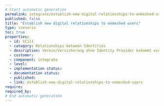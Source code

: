 ```yaml
---
# Start automatic generation
permalink: integrate/establish-new-digital-relationships-to-enmeshed-users
published: false
title: "Establish new digital relationships to enmeshed users"
type: scenario
toc: true
properties:
  - id: SC111
  - category: Relationships between Identities
  - description: Verein/Versicherung ohne Identity Provider bekommt einen neuen Kunden über enmeshed, Mitgliedsantrag, etc… Nicht-personalisierter QR Code wird erzeugt QR Code wird gedruckt / auf Website angezeigt Nutzer scannt QR Code ein Kontaktanfrage wird überprüft CRM System speichert neue Kontaktanfrage Organisation kann Nutzer Nachrichten schicken
  - customer:
  - component: integrate
  - level:
  - implementation status:
  - documentation status:
  - published:
  - link: establish-new-digital-relationships-to-enmeshed-users
require:
required_by:
# End automatic generation
---
```

